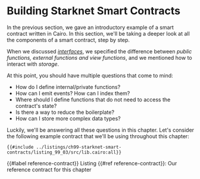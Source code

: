 # Building Starknet Smart Contracts

In the previous section, we gave an introductory example of a smart contract written in Cairo. In this section, we'll be taking a deeper look at all the components of a smart contract, step by step.

When we discussed [_interfaces_](./ch12-02-anatomy-of-a-simple-contract.md), we specified the difference between _public functions, external functions and view functions_, and we mentioned how to interact with _storage_.

At this point, you should have multiple questions that come to mind:

- How do I define internal/private functions?
- How can I emit events? How can I index them?
- Where should I define functions that do not need to access the contract's state?
- Is there a way to reduce the boilerplate?
- How can I store more complex data types?

Luckily, we'll be answering all these questions in this chapter. Let's consider the following example contract that we'll be using throughout this chapter:

```rust,noplayground
{{#include ../listings/ch99-starknet-smart-contracts/listing_99_03/src/lib.cairo:all}}
```

{{#label reference-contract}}
<span class="caption">Listing {{#ref reference-contract}}: Our reference contract for this chapter</span>

